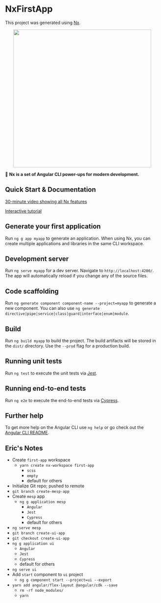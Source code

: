 # NxFirstApp

This project was generated using [Nx](https://nx.dev).

<p align="center"><img src="https://raw.githubusercontent.com/nrwl/nx/master/nx-logo.png" width="450"></p>

🔎 **Nx is a set of Angular CLI power-ups for modern development.**

## Quick Start & Documentation

[30-minute video showing all Nx features](https://nx.dev/getting-started/what-is-nx)

[Interactive tutorial](https://nx.dev/tutorial/01-create-application)

## Generate your first application

Run `ng g app myapp` to generate an application. When using Nx, you can create multiple applications and libraries in the same CLI workspace.

## Development server

Run `ng serve myapp` for a dev server. Navigate to `http://localhost:4200/`. The app will automatically reload if you change any of the source files.

## Code scaffolding

Run `ng generate component component-name --project=myapp` to generate a new component. You can also use `ng generate directive|pipe|service|class|guard|interface|enum|module`.

## Build

Run `ng build myapp` to build the project. The build artifacts will be stored in the `dist/` directory. Use the `--prod` flag for a production build.

## Running unit tests

Run `ng test` to execute the unit tests via [Jest](https://karma-runner.github.io).

## Running end-to-end tests

Run `ng e2e` to execute the end-to-end tests via [Cypress](http://www.protractortest.org/).

## Further help

To get more help on the Angular CLI use `ng help` or go check out the [Angular CLI README](https://github.com/angular/angular-cli/blob/master/README.md).

## Eric's Notes
- Create `first-app` workspace
  - `yarn create nx-workspace first-app`
    - `scss`
    - `empty`
    - default for others
- Initialize Git repo; pushed to remote
- `git branch create-mesp-app`
- Create `mesp` app
  - `ng g application mesp`
    - `Angular`
    - `Jest`
    - `Cypress`
    - default for others
- `ng serve mesp`
- `git branch create-ui-app`
- `git checkout create-ui-app`
- `ng g application ui`
  - `Angular`
  - `Jest`
  - `Cypress`
  - default for others
- `ng serve ui`
- Add `start` component to `ui` project
  - `ng g component start --project=ui --export`
- `yarn add angular/flex-layout @angular/cdk --save`
  - `rm -rf node_modules/`
  - `yarn`